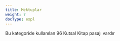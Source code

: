 ```yaml
---
title: Mektuplar
weight: 7
docType: expl
---
```


Bu kategoride kullanılan 96 Kutsal Kitap pasajı vardır
